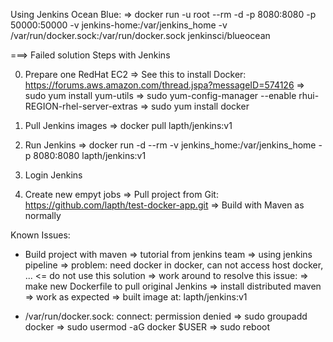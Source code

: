 Using Jenkins Ocean Blue:
  => docker run -u root --rm -d -p 8080:8080 -p 50000:50000 -v jenkins-home:/var/jenkins_home -v /var/run/docker.sock:/var/run/docker.sock jenkinsci/blueocean


===> Failed solution
Steps with Jenkins

0. Prepare one RedHat EC2
  => See this to install Docker: https://forums.aws.amazon.com/thread.jspa?messageID=574126
  => sudo yum install yum-utils
  => sudo yum-config-manager --enable rhui-REGION-rhel-server-extras
  => sudo yum install docker
  
1. Pull Jenkins images
  => docker pull lapth/jenkins:v1

2. Run Jenkins
  => docker run -d --rm -v jenkins_home:/var/jenkins_home -p 8080:8080 lapth/jenkins:v1

3. Login Jenkins
4. Create new empyt jobs
  => Pull project from Git: https://github.com/lapth/test-docker-app.git
  => Build with Maven as normally

Known Issues:
- Build project with maven
  => tutorial from jenkins team
    => using jenkins pipeline
      => problem: need docker in docker, can not access host docker, ... <= do not use this solution
  => work around to resolve this issue: 
    => make new Dockerfile to pull original Jenkins
    => install distributed maven
      => work as expected
    => built image at: lapth/jenkins:v1
    
- /var/run/docker.sock: connect: permission denied
  => sudo groupadd docker
  => sudo usermod -aG docker $USER
  => sudo reboot

